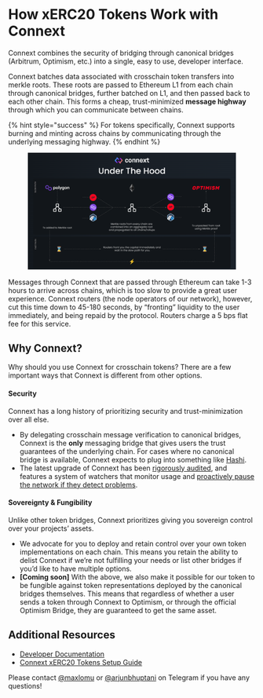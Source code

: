 # How xERC20 Tokens Work with Connext

Connext combines the security of bridging through canonical bridges (Arbitrum, Optimism, etc.) into a single, easy to use, developer interface.&#x20;

Connext batches data associated with crosschain token transfers into merkle roots. These roots are passed to Ethereum L1 from each chain through canonical bridges, further batched on L1, and then passed back to each other chain. This forms a cheap, trust-minimized **message highway** through which you can communicate between chains.

{% hint style="success" %}
For tokens specifically, Connext supports burning and minting across chains by communicating through the underlying messaging highway.
{% endhint %}

<figure><img src="../../.gitbook/assets/UnderTheHood_Compressed.png" alt=""><figcaption></figcaption></figure>

Messages through Connext that are passed through Ethereum can take 1-3 hours to arrive across chains, which is too slow to provide a great user experience. Connext routers (the node operators of our network), however, cut this time down to 45-180 seconds, by “fronting” liquidity to the user immediately, and being repaid by the protocol. Routers charge a 5 bps flat fee for this service.

## Why Connext?

Why should you use Connext for crosschain tokens? There are a few important ways that Connext is different from other options.

#### Security

Connext has a long history of prioritizing security and trust-minimization over all else.

* By delegating crosschain message verification to canonical bridges, Connext is the **only** messaging bridge that gives users the trust guarantees of the underlying chain. For cases where no canonical bridge is available, Connext expects to plug into something like [Hashi](https://ethresear.ch/t/hashi-a-principled-approach-to-bridges/14725).
* The latest upgrade of Connext has been [rigorously audited](https://github.com/connext/audits), and features a system of watchers that monitor usage and [proactively pause the network if they detect problems](https://github.com/connext/monorepo/tree/main/packages/agents/watcher).

#### Sovereignty & Fungibility

Unlike other token bridges, Connext prioritizes giving you sovereign control over your projects’ assets.

* We advocate for you to deploy and retain control over your own token implementations on each chain. This means you retain the ability to delist Connext if we’re not fulfilling your needs or list other bridges if you’d like to have multiple options.
* **\[Coming soon]** With the above, we also make it possible for our token to be fungible against token representations deployed by the canonical bridges themselves. This means that regardless of whether a user sends a token through Connext to Optimism, or through the official Optimism Bridge, they are guaranteed to get the same asset.

## Additional Resources

* [Developer Documentation](https://docs.connext.network)
* [Connext xERC20 Tokens Setup Guide](https://www.notion.so/Public-xTokens-Setup-Guide-be4e136a6db14191b8d61bd60563ebd0?pvs=21)

Please contact [@maxlomu](https://t.me/maxlomu) or [@arjunbhuptani](https://t.me/arjunbhuptani) on Telegram if you have any questions!
